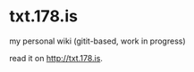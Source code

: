 txt.178.is
==========

my personal wiki (gitit-based, work in progress)

read it on <http://txt.178.is>.
